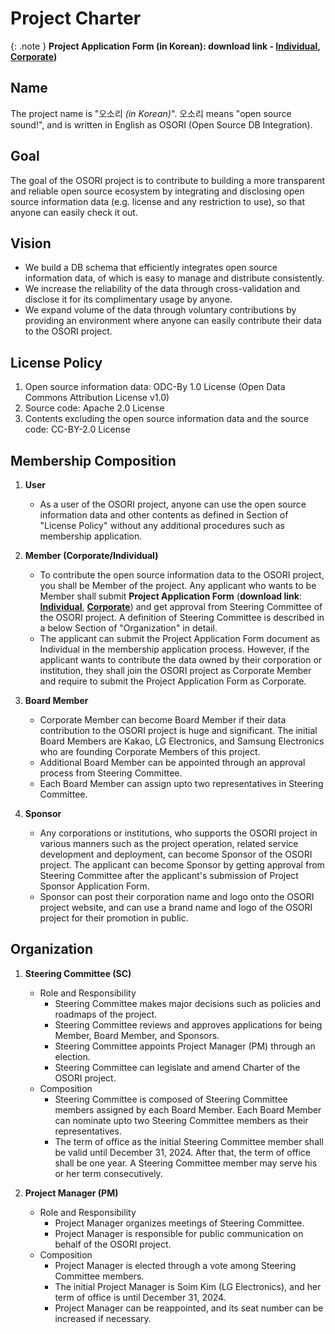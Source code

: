 # Project Charter

{: .note }
**Project Application Form (in Korean): download link - [Individual](https://github.com/osori-db/osori-db.github.io/blob/main/assets/docs/%EC%98%A4%EC%86%8C%EB%A6%AC%20%ED%94%84%EB%A1%9C%EC%A0%9D%ED%8A%B8%20%EA%B0%80%EC%9E%85%EC%8B%A0%EC%B2%AD%EC%84%9C(%EA%B0%9C%EC%9D%B8).docx), [Corporate](https://github.com/osori-db/osori-db.github.io/blob/main/assets/docs/%EC%98%A4%EC%86%8C%EB%A6%AC%20%ED%94%84%EB%A1%9C%EC%A0%9D%ED%8A%B8%20%EA%B0%80%EC%9E%85%EC%8B%A0%EC%B2%AD%EC%84%9C(%EA%B8%B0%EC%97%85).docx))**

## Name
The project name is "오소리 _(in Korean)_". 오소리 means "open source sound!", and is written in English as OSORI (Open Source DB Integration).

## Goal
The goal of the OSORI project is to contribute to building a more transparent and reliable open source ecosystem by integrating and disclosing open source information data (e.g. license and any restriction to use), so that anyone can easily check it out.

## Vision
- We build a DB schema that efficiently integrates open source information data, of which is easy to manage and distribute consistently.
- We increase the reliability of the data through cross-validation and disclose it for its complimentary usage by anyone.
- We expand volume of the data through voluntary contributions by providing an environment where anyone can easily contribute their data to the OSORI project.

## License Policy
1. Open source information data: ODC-By 1.0 License (Open Data Commons Attribution License v1.0)
2. Source code: Apache 2.0 License
3. Contents excluding the open source information data and the source code: CC-BY-2.0 License

## Membership Composition

1. **User**
   - As a user of the OSORI project, anyone can use the open source information data and other contents as defined in Section of "License Policy" without any additional procedures such as membership application.

2. **Member (Corporate/Individual)**
   - To contribute the open source information data to the OSORI project, you shall be Member of the project. Any applicant who wants to be Member shall submit **Project Application Form** (**download link**: [**Individual**](https://github.com/osori-db/osori-db.github.io/blob/main/assets/docs/%EC%98%A4%EC%86%8C%EB%A6%AC%20%ED%94%84%EB%A1%9C%EC%A0%9D%ED%8A%B8%20%EA%B0%80%EC%9E%85%EC%8B%A0%EC%B2%AD%EC%84%9C(%EA%B0%9C%EC%9D%B8).docx), [**Corporate**](https://github.com/osori-db/osori-db.github.io/blob/main/assets/docs/%EC%98%A4%EC%86%8C%EB%A6%AC%20%ED%94%84%EB%A1%9C%EC%A0%9D%ED%8A%B8%20%EA%B0%80%EC%9E%85%EC%8B%A0%EC%B2%AD%EC%84%9C(%EA%B8%B0%EC%97%85).docx)) and get approval from Steering Committee of the OSORI project. A definition of Steering Committee is described in a below Section of "Organization" in detail.
   - The applicant can submit the Project Application Form document as Individual in the membership application process. However, if the applicant wants to contribute the data owned by their corporation or institution, they shall join the OSORI project as Corporate Member and require to submit the Project Application Form as Corporate.

3. **Board Member**
   - Corporate Member can become Board Member if their data contribution to the OSORI project is huge and significant. The initial Board Members are Kakao, LG Electronics, and Samsung Electronics who are founding Corporate Members of this project.
   - Additional Board Member can be appointed through an approval process from Steering Committee.
   - Each Board Member can assign upto two representatives in Steering Committee.

4. **Sponsor**
   - Any corporations or institutions, who supports the OSORI project in various manners such as the project operation, related service development and deployment, can become Sponsor of the OSORI project. The applicant can become Sponsor by getting approval from Steering Committee after the applicant's submission of Project Sponsor Application Form.
   - Sponsor can post their corporation name and logo onto the OSORI project website, and can use a brand name and logo of the OSORI project for their promotion in public.

## Organization
1. **Steering Committee (SC)**
   - Role and Responsibility
     - Steering Committee makes major decisions such as policies and roadmaps of the project.
     - Steering Committee reviews and approves applications for being Member, Board Member, and Sponsors.
     - Steering Committee appoints Project Manager (PM) through an election. 
     - Steering Committee can legislate and amend Charter of the OSORI project.
   - Composition
     - Steering Committee is composed of Steering Committee members assigned by each Board Member. Each Board Member can nominate upto two Steering Committee members as their representatives.
     - The term of office as the initial Steering Committee member shall be valid until December 31, 2024. After that, the term of office shall be one year. A Steering Committee member may serve his or her term consecutively.

2. **Project Manager (PM)**
   - Role and Responsibility
     - Project Manager organizes meetings of Steering Committee.
     - Project Manager is responsible for public communication on behalf of the OSORI project.
   - Composition
     - Project Manager is elected through a vote among Steering Committee members.
     - The initial Project Manager is Soim Kim (LG Electronics), and her term of office is until December 31, 2024.
     - Project Manager can be reappointed, and its seat number can be increased if necessary.

